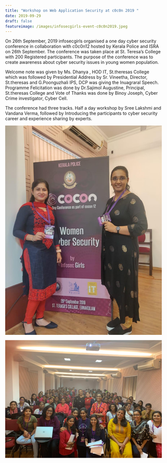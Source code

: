 ```yaml
---
title: "Workshop on Web Application Security at c0c0n 2019 "
date: 2019-09-29
draft: false
featureimage: /images/infosecgirls-event-c0c0n2019.jpeg
---
```



On 26th September, 2019 infosecgirls organised a one day cyber security conference in collaboration with c0c0n12 hosted by Kerala Police and ISRA on 26th September. The conference was taken place at St. Teresa’s College with 200 Registered participants. The purpose of the conference was to create awareness about cyber security issues in young women population.

Welcome note was given by Ms. Dhanya , HOD IT, St.theresas College which was followed by Presidential Address by Sr. Vineetha, Director, St.theresas and G.Poonguzhali IPS, DCP was giving the Inuagraral Speech. Programme Felicitation was done by Dr.Sajimol Augustine, Principal, St.theresas College and Vote of Thanks was done by Binoy Joseph, Cyber Crime investigator, Cyber Cell.

The conference had three tracks. Half a day workshop by Sree Lakshmi and Vandana Verma, followed by Introducing the participants to cyber security career and experience sharing by experts.


![cocon](/images/infosecgirls-speaker-c0c0n2019.jpeg)

![cocon1](/images/infosecgirls-event-c0c0n2019.jpeg)